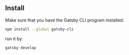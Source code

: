 ## Install

Make sure that you have the Gatsby CLI program installed:
```sh
npm install --global gatsby-cli
```
run it by:
```sh
gatsby develop
```


